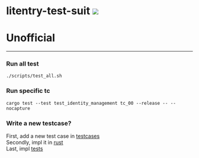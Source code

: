 # litentry-test-suit ![](https://tokei.rs/b1/github/zTgx/litentry-test-suit)

# Unofficial

---

### Run all test
```shell
./scripts/test_all.sh
```

### Run specific tc
```shell
cargo test --test test_identity_management tc_00 --release -- --nocapture
```

### Write a new testcase?
First, add a new test case in [testcases](./docs/Testcases.md)  
Secondly, impl it in [rust](./src/)   
Last, impl [tests](./tests/)  

